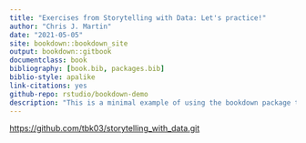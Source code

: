 ```yaml
--- 
title: "Exercises from Storytelling with Data: Let's practice!"
author: "Chris J. Martin"
date: "2021-05-05"
site: bookdown::bookdown_site
output: bookdown::gitbook
documentclass: book
bibliography: [book.bib, packages.bib]
biblio-style: apalike
link-citations: yes
github-repo: rstudio/bookdown-demo
description: "This is a minimal example of using the bookdown package to write a book. The output format for this example is bookdown::gitbook."
---
```


https://github.com/tbk03/storytelling_with_data.git 


